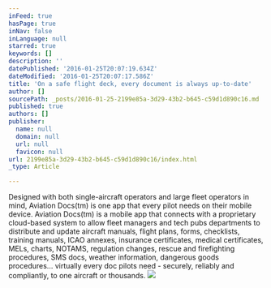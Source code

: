 ```yaml
---
inFeed: true
hasPage: true
inNav: false
inLanguage: null
starred: true
keywords: []
description: ''
datePublished: '2016-01-25T20:07:19.634Z'
dateModified: '2016-01-25T20:07:17.586Z'
title: 'On a safe flight deck, every document is always up-to-date'
author: []
sourcePath: _posts/2016-01-25-2199e85a-3d29-43b2-b645-c59d1d890c16.md
published: true
authors: []
publisher:
  name: null
  domain: null
  url: null
  favicon: null
url: 2199e85a-3d29-43b2-b645-c59d1d890c16/index.html
_type: Article

---
```

Designed with both single-aircraft operators and large fleet operators in mind, Aviation Docs(tm) is one app that every pilot needs on their mobile device.
Aviation Docs(tm) is a mobile app that connects with a proprietary cloud-based system to allow fleet managers and tech pubs departments to distribute and update aircraft manuals, flight plans, forms, checklists, training manuals, ICAO annexes, insurance certificates, medical certificates, MELs, charts, NOTAMS, regulation changes, rescue and firefighting procedures, SMS docs, weather information, dangerous goods procedures... virtually every doc pilots need - securely, reliably and compliantly, to one aircraft or thousands.
![](https://s3-us-west-2.amazonaws.com/the-grid-img/p/d00ff765bf23c82459d05646e41f0c3c393824df.jpg)